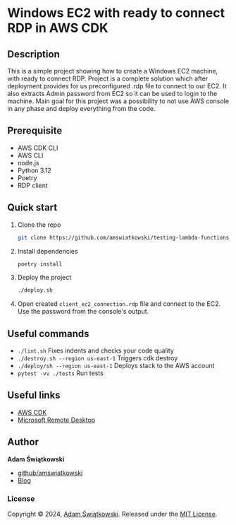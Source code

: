 
# Windows EC2 with ready to connect RDP in AWS CDK

## Description
This is a simple project showing how to create a Windows EC2 machine, with ready to connect RDP. Project is a complete solution which after deployment provides for us preconfigured .rdp file to connect to our EC2. It also extracts Admin password from EC2 so it can be used to login to the machine. Main goal for this project was a possibility to not use AWS console in any phase and deploy everything from the code.

## Prerequisite
 * AWS CDK CLI
 * AWS CLI
 * node.js
 * Python 3.12
 * Poetry
 * RDP client

## Quick start
1. Clone the repo
   ```sh
   git clone https://github.com/amswiatkowski/testing-lambda-functions.git
   ```
2. Install dependencies
    ```sh
    poetry install
    ```
3. Deploy the project
   ```sh
   ./deploy.sh
   ```
4. Open created `client_ec2_connection.rdp` file and connect to the EC2. Use the password from the console's output.


## Useful commands
 * `./lint.sh`          Fixes indents and checks your code quality
 * `./destroy.sh --region us-east-1`       Triggers cdk destroy
 * `./deploy/sh --region us-east-1`        Deploys stack to the AWS account
 * `pytest -vv ./tests` Run tests

## Useful links
* [AWS CDK](https://docs.aws.amazon.com/cdk/v2/guide/cli.html)
* [Microsoft Remote Desktop](https://apps.microsoft.com/detail/9wzdncrfj3ps?hl=en-US&gl=US)

## Author
**Adam Świątkowski**
* [github/amswiatkowski](https://github.com/amswiatkowski)
* [Blog](https://cloudybarz.com/)

### License
Copyright © 2024, [Adam Świątkowski](https://github.com/sz3jdii).
Released under the [MIT License](LICENSE).

